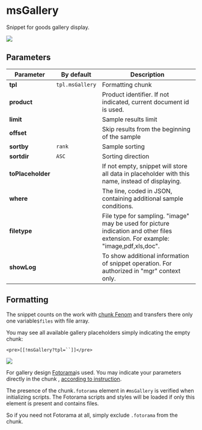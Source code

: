 # msGallery

Snippet for goods gallery display.

[![](https://file.modx.pro/files/7/0/7/70795a067dcbc05e6cd13448ce196381s.jpg)](https://file.modx.pro/files/7/0/7/70795a067dcbc05e6cd13448ce196381.png)

## Parameters

Parameter         | By default      | Description
------------------|-----------------|--------------------------------------------------------------------------------------------------------------------------------
**tpl**           | `tpl.msGallery` | Formatting chunk
**product**       |                 | Product identifier. If not indicated, current document id is used.
**limit**         |                 | Sample results limit
**offset**        |                 | Skip results from the beginning of the sample
**sortby**        | `rank`          | Sample sorting
**sortdir**       | `ASC`           | Sorting direction
**toPlaceholder** |                 | If not empty, snippet will store all data in placeholder with this name, instead of displaying.
**where**         |                 | The line, coded in JSON,  containing additional sample conditions.
**filetype**      |                 | File type for sampling. "image" may be used for picture indication and other files extension. For example: "image,pdf,xls,doc".
**showLog**       |                 | To show additional information of snippet operation. For authorized in "mgr" context only.

<!--@include: ../parts/tip-general-properties.md-->

## Formatting

The snippet counts on the work with [chunk Fenom][2] and transfers there only one variable`$files` with file array.

You may see all available gallery placeholders simply indicating the empty chunk:

```modx
<pre>[[!msGallery?tpl=``]]</pre>
```

[![](https://file.modx.pro/files/0/b/a/0babb052b84702f8ca9a9f32eda62312s.jpg)](https://file.modx.pro/files/0/b/a/0babb052b84702f8ca9a9f32eda62312.png)

For gallery design [Fotorama][3]is used.
You may indicate your parameters directly in the chunk , [according to instruction][4].

The presence of the  chunk`.fotorama` element in `#msGallery` is verified when initializing scripts.
The Fotorama scripts and styles will be loaded if only this element is present and contains files.

So if you need not Fotorama at all, simply exclude `.fotorama` from the  chunk.

[2]: /en/components/pdotools/parser
[3]: http://fotorama.io/
[4]: http://fotorama.io/customize/options/
